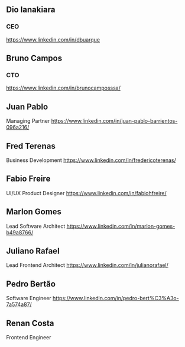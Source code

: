 

## Dio Ianakiara
### CEO
https://www.linkedin.com/in/dbuarque

## Bruno Campos
### CTO
https://www.linkedin.com/in/brunocamposssa/

## Juan Pablo
Managing Partner
https://www.linkedin.com/in/juan-pablo-barrientos-096a216/

## Fred Terenas
Business Development
https://www.linkedin.com/in/fredericoterenas/

## Fabio Freire
UI/UX Product Designer
https://www.linkedin.com/in/fabiohfreire/

## Marlon Gomes
Lead Software Architect
https://www.linkedin.com/in/marlon-gomes-b49a8766/

## Juliano Rafael
Lead Frontend Architect
https://www.linkedin.com/in/julianorafael/

## Pedro Bertão
Software Engineer
https://www.linkedin.com/in/pedro-bert%C3%A3o-7a574a87/

## Renan Costa
Frontend Engineer
